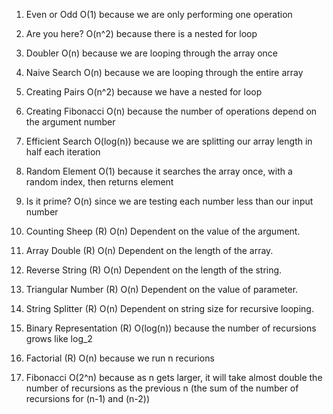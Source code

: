 1. Even or Odd
  O(1) because we are only performing one operation

2. Are you here?
  O(n^2) because there is a nested for loop

3. Doubler
  O(n) because we are looping through the array once  

4. Naive Search
  O(n) because we are looping through the entire array

5. Creating Pairs
  O(n^2) because we have a nested for loop
  
6. Creating Fibonacci
  O(n) because the number of operations depend on the argument number

7. Efficient Search
  O(log(n)) because we are splitting our array length in half each iteration  

8. Random Element
  O(1) because it searches the array once, with a random index, then returns element

9. Is it prime?
  O(n) since we are testing each number less than our input number  

10. Counting Sheep (R)
  O(n) Dependent on the value of the argument.

11. Array Double (R)
  O(n) Dependent on the length of the array.

12. Reverse String (R)
  O(n) Dependent on the length of the string.

13. Triangular Number (R)
  O(n) Dependent on the value of parameter.

14. String Splitter (R)
  O(n) Dependent on string size for recursive looping.

15. Binary Representation (R)
  O(log(n)) because the number of recursions grows like log_2

16. Factorial (R)
  O(n) because we run n recurions

17. Fibonacci
  O(2^n) because as n gets larger, it will take almost double the number of recursions as the previous n (the sum of the number of recursions for (n-1) and (n-2))